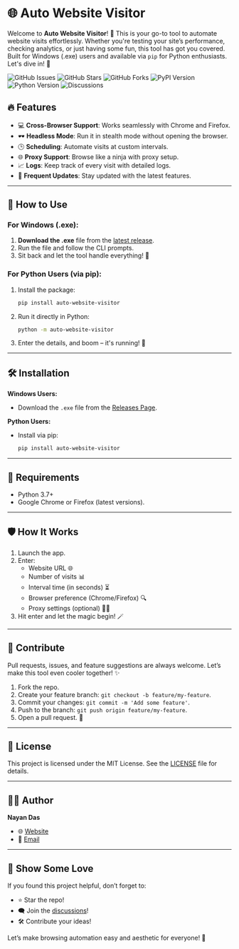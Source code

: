 # 🌐 Auto Website Visitor

Welcome to **Auto Website Visitor**! 🚀 This is your go-to tool to automate website visits effortlessly. Whether you're testing your site’s performance, checking analytics, or just having some fun, this tool has got you covered. Built for Windows (.exe) users and available via `pip` for Python enthusiasts. Let's dive in! 🌟

![GitHub Issues](https://img.shields.io/github/issues/nayandas69/auto-website-visitor?style=flat-square&color=red&logo=github&logoColor=white)
![GitHub Stars](https://img.shields.io/github/stars/nayandas69/auto-website-visitor?style=flat-square&color=yellow&logo=github&logoColor=white) 
![GitHub Forks](https://img.shields.io/github/forks/nayandas69/auto-website-visitor?style=flat-square&color=brightgreen&logo=github&logoColor=white)
![PyPI Version](https://img.shields.io/pypi/v/auto-website-visitor?style=flat-square&color=green&logo=pypi&logoColor=white)
![Python Version](https://img.shields.io/pypi/pyversions/auto-website-visitor?style=flat-square&color=blue&logo=python&logoColor=white)
![Discussions](https://img.shields.io/github/discussions/nayandas69/auto-website-visitor?style=flat-square&color=cyan&logo=discourse&logoColor=white)

## 🔥 Features

- 💻 **Cross-Browser Support**: Works seamlessly with Chrome and Firefox.
- 🕶️ **Headless Mode**: Run it in stealth mode without opening the browser.
- 🕒 **Scheduling**: Automate visits at custom intervals.
- 🌐 **Proxy Support**: Browse like a ninja with proxy setup.
- 📈 **Logs**: Keep track of every visit with detailed logs.
- 🚀 **Frequent Updates**: Stay updated with the latest features.

---

## 🎯 How to Use

### For Windows (.exe):
1. **Download the .exe** file from the [latest release](https://github.com/nayandas69/auto-website-visitor/releases/latest).
2. Run the file and follow the CLI prompts.
3. Sit back and let the tool handle everything! 💼

### For Python Users (via pip):
1. Install the package:
   ```bash
   pip install auto-website-visitor
   ```
2. Run it directly in Python:
   ```bash
   python -m auto-website-visitor
   ```
3. Enter the details, and boom – it's running! 🚀

---

## 🛠️ Installation

**Windows Users:**
- Download the `.exe` file from the [Releases Page](https://github.com/nayandas69/auto-website-visitor/releases).

**Python Users:**
- Install via pip:
  ```bash
  pip install auto-website-visitor
  ``` 

---

## 🔧 Requirements

- Python 3.7+
- Google Chrome or Firefox (latest versions).

---

## 🛡️ How It Works

1. Launch the app.
2. Enter:
   - Website URL 🌐
   - Number of visits 📊
   - Interval time (in seconds) ⏳
   - Browser preference (Chrome/Firefox) 🔍
   - Proxy settings (optional) 🕵️‍♂️
3. Hit enter and let the magic begin! 🪄

---

## 🤝 Contribute
Pull requests, issues, and feature suggestions are always welcome. Let’s make this tool even cooler together! ✨

1. Fork the repo.
2. Create your feature branch: `git checkout -b feature/my-feature`.
3. Commit your changes: `git commit -m 'Add some feature'`.
4. Push to the branch: `git push origin feature/my-feature`.
5. Open a pull request. 💌

---

## 📜 License

This project is licensed under the MIT License. See the [LICENSE](LICENSE) file for details.

---

## 🧑‍💻 Author
**Nayan Das**
- 🌐 [Website](https://socialportal.nayanchandradas.com)
- 📧 [Email](mailto:nayanchandradas@hotmail.com)

---

## 🤩 Show Some Love
If you found this project helpful, don’t forget to:

- ⭐ Star the repo!
- 🗨️ Join the [discussions](https://github.com/nayandas69/auto-website-visitor/discussions)!
- 🛠️ Contribute your ideas!

Let’s make browsing automation easy and aesthetic for everyone! 💖
